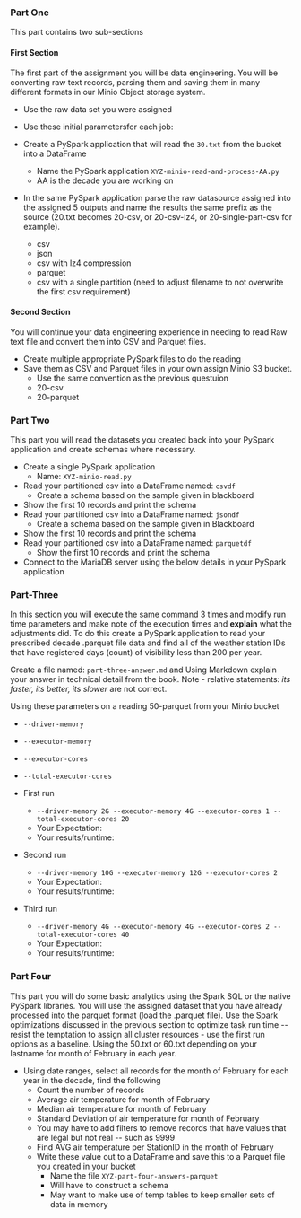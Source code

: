 
### Part One

This part contains two sub-sections

#### First Section

The first part of the assignment you will be data engineering. You will be converting raw text records, parsing them and saving them in many different formats in our Minio Object storage system.

* Use the raw data set you were assigned
* Use these initial parametersfor each job:

* Create a PySpark application that will read the `30.txt` from the bucket into a DataFrame
  * Name the PySpark application `XYZ-minio-read-and-process-AA.py`
  * AA is the decade you are working on
* In the same PySpark application parse the raw datasource assigned into the assigned 5 outputs and name the results the same prefix as the source (20.txt becomes 20-csv, or 20-csv-lz4, or 20-single-part-csv for example).
  * csv
  * json
  * csv with lz4 compression
  * parquet
  * csv with a single partition (need to adjust filename to not overwrite the first csv requirement)

#### Second Section

You will continue your data engineering experience in needing to read Raw text file and convert them into CSV and Parquet files. 

* Create multiple appropriate PySpark files to do the reading
* Save them as CSV and Parquet files in your own assign Minio S3 bucket.
  * Use the same convention as the previous questuion
  * 20-csv
  * 20-parquet

### Part Two

This part you will read the datasets you created back into your PySpark application and create schemas where necessary.

* Create a single PySpark application
  * Name: `XYZ-minio-read.py` 
* Read your partitioned csv into a DataFrame named: `csvdf`
  * Create a schema based on the sample given in blackboard
* Show the first 10 records and print the schema
* Read your partitioned csv into a DataFrame named: `jsondf`
  * Create a schema based on the sample given in Blackboard
* Show the first 10 records and print the schema
* Read your partitioned csv into a DataFrame named: `parquetdf`
  * Show the first 10 records and print the schema
* Connect to the MariaDB server using the below details in your PySpark application


### Part-Three

In this section you will execute the same command 3 times and modify run time parameters and make note of the execution times and **explain** what the adjustments did. To do this create a PySpark application to read your prescribed decade .parquet file data and find all of the weather station IDs that have registered days (count) of visibility less than 200 per year.

Create a file named: `part-three-answer.md` and Using Markdown explain your answer in technical detail from the book. Note - relative statements: *its faster, its better, its slower* are not correct.

Using these parameters on a reading 50-parquet from your Minio bucket

* `--driver-memory`
* `--executor-memory`
* `--executor-cores`
* `--total-executor-cores`

* First run
  * `--driver-memory 2G --executor-memory 4G --executor-cores 1 --total-executor-cores 20`
  * Your Expectation:
  * Your results/runtime:
* Second run
  * `--driver-memory 10G --executor-memory 12G --executor-cores 2`
  * Your Expectation:
  * Your results/runtime:
* Third run
  * `--driver-memory 4G --executor-memory 4G --executor-cores 2 --total-executor-cores 40`
  * Your Expectation:
  * Your results/runtime:

### Part Four

This part you will do some basic analytics using the Spark SQL or the native PySpark libraries. You will use the assigned dataset that you have already processed into the parquet format (load the .parquet file).  Use the Spark optimizations discussed in the previous section to optimize task run time -- resist the temptation to assign all cluster resources - use the first run options as a baseline.  Using the 50.txt or 60.txt depending on your lastname for month of February in each year.

* Using date ranges, select all records for the month of February for each year in the decade, find the following
  * Count the number of records
  * Average air temperature for month of February 
  * Median air temperature for month of February
  * Standard Deviation of air temperature for month of February
  * You may have to add filters to remove records that have values that are legal but not real -- such as 9999
  * Find AVG air temperature per StationID in the month of February
  * Write these value out to a DataFrame and save this to a Parquet file you created in your bucket
    * Name the file `XYZ-part-four-answers-parquet`
    * Will have to construct a schema
    * May want to make use of temp tables to keep smaller sets of data in memory



